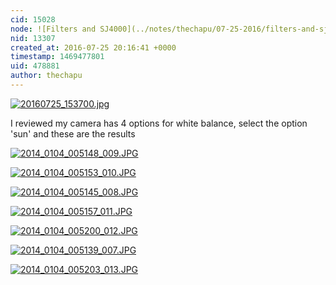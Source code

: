 ```yaml
---
cid: 15028
node: ![Filters and SJ4000](../notes/thechapu/07-25-2016/filters-and-sj4000)
nid: 13307
created_at: 2016-07-25 20:16:41 +0000
timestamp: 1469477801
uid: 478881
author: thechapu
---
```


[![20160725_153700.jpg](//i.publiclab.org/system/images/photos/000/017/226/large/20160725_153700.jpg)](//i.publiclab.org/system/images/photos/000/017/226/original/20160725_153700.jpg)

I reviewed my camera has 4 options for white balance, select the option 'sun' and these are the results


[![2014_0104_005148_009.JPG](//i.publiclab.org/system/images/photos/000/017/227/large/2014_0104_005148_009.JPG)](//i.publiclab.org/system/images/photos/000/017/227/original/2014_0104_005148_009.JPG)






[![2014_0104_005153_010.JPG](//i.publiclab.org/system/images/photos/000/017/228/large/2014_0104_005153_010.JPG)](//i.publiclab.org/system/images/photos/000/017/228/original/2014_0104_005153_010.JPG)


[![2014_0104_005145_008.JPG](//i.publiclab.org/system/images/photos/000/017/229/large/2014_0104_005145_008.JPG)](//i.publiclab.org/system/images/photos/000/017/229/original/2014_0104_005145_008.JPG)


[![2014_0104_005157_011.JPG](//i.publiclab.org/system/images/photos/000/017/230/large/2014_0104_005157_011.JPG)](//i.publiclab.org/system/images/photos/000/017/230/original/2014_0104_005157_011.JPG)


[![2014_0104_005200_012.JPG](//i.publiclab.org/system/images/photos/000/017/231/large/2014_0104_005200_012.JPG)](//i.publiclab.org/system/images/photos/000/017/231/original/2014_0104_005200_012.JPG)


[![2014_0104_005139_007.JPG](//i.publiclab.org/system/images/photos/000/017/232/large/2014_0104_005139_007.JPG)](//i.publiclab.org/system/images/photos/000/017/232/original/2014_0104_005139_007.JPG)


[![2014_0104_005203_013.JPG](//i.publiclab.org/system/images/photos/000/017/233/large/2014_0104_005203_013.JPG)](//i.publiclab.org/system/images/photos/000/017/233/original/2014_0104_005203_013.JPG)

